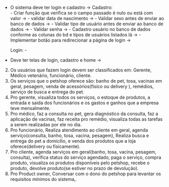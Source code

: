- O sistema deve ter login e cadastro ->
    Cadastro:  
        - Criar função que verifica se o campo passado é nulo ou está com valor -> 
        - validar data de nascimento -> 
        - Validar sexo antes de enviar ao banco de dados -> 
        - Validar tipo de usuário antes de enviar ao banco de dados -> 
        - Validar senha -> 
        - Cadastro usuário no banco de dados conforme as colunas do bd e tipos de usuários listados lá -> 
        - Implementar botão para redirecionar a página de login -> 

    Login: 
      -



- Deve ter telas de login, cadastro e home -> 
2. Os usuários que fazem login devem ser classificados em: Gerente, Médico vetenário, funcionário, cliente.
3. Os serviços que o petshop oferece são: banho de pet, tosa, vacinas em geral, pesagem, venda de acessórios(físico ou delivery ), remédios, serviço de busca e entrega do pet.
4. Pro gerente, visualiza todos os serviços, o estoque de produtos, a entrada e saida dos funcionários e os gastos e ganhos que a empresa teve mensalmente. 
5. Pro médico, faz a consulta no pet, gera diagnóstico da consulta, faz a aplicação de vacinas, faz receita pro remédio, visualiza todas as tarefas a serem realizadas por ele no dia.
6. Pro funcionário, Realiza atendimento ao cliente em geral, agenda serviço(consulta, banho, tosa, vacina, pesagem), Realiza busca e entrega do pet a domicílio, e venda dos produtos que a loja oferece(delivery ou físicamente).
7. Pro cliente, agenda serviços em geral(banho, tosa, vacina, pesagem, consulta), verifica status do serviço agendado, paga o serviço, compra produto, visualiza os produtos disponíveis pelo petshop, recebe o produto, devolve produto(se estiver no prazo de devolução).
8. Pro Product owner, Conversar com o dono do petshop para levantar os requisitos mínimos do sistema,.
